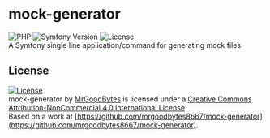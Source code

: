 # mock-generator
![PHP](https://img.shields.io/badge/php-%5E8.0-red?logo=php&logoColor=FFFFFF&style=flat)
![Symfony Version](https://img.shields.io/badge/symfony-%5E5.2-lightgrey?logo=symfony&logoColor=FFFFFF&style=flat)
![License](https://img.shields.io/badge/license-CC--BY--NC--4.0-lightgrey?logo=creative-commons&logoColor=FFFFFF&style=flat)  
A Symfony single line application/command for generating mock files

## License
[![License](https://i.creativecommons.org/l/by-nc/4.0/88x31.png)]("http://creativecommons.org/licenses/by-nc/4.0/)  
mock-generator by [MrGoodBytes](https://www.goodbytes.live) is licensed under a [Creative Commons Attribution-NonCommercial 4.0 International License](http://creativecommons.org/licenses/by-nc/4.0/).  
Based on a work at [https://github.com/mrgoodbytes8667/mock-generator](https://github.com/mrgoodbytes8667/mock-generator).